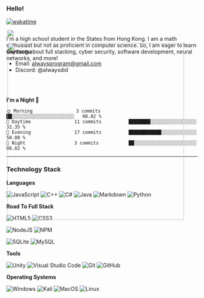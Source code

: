 ### Hello!

[![wakatime](https://wakatime.com/badge/user/c921ee97-b047-496e-b43f-a10715c8f674.svg)](https://wakatime.com/@c921ee97-b047-496e-b43f-a10715c8f674)

<div style='position:relative;'>
  <img align='right' style='position:absolute;' src='https://github-readme-stats.vercel.app/api?username=dtso-i&show_icons=true&hide_border=true&hide=contribs&theme=apprentice&hide_title=true&number_format=short' />
  <p align='left' style='position:absolute;'>I'm a high school student in the States from Hong Kong. I am a math enthusiast but not as proficient in computer science. So, I am eager to learn anything about full stacking, cyber security, software development, neural networks, and more!</p>
  <br/> <br/>
  <img align='right' style='position:absolute;'  width=465px heigh=190px style='background-size:cover; background-position:top center;' src='https://leetcard.jacoblin.cool/alwaysprogram?border=0&theme=nord&hide=ranking,username,icon' />
</div>

**Contacts:**
+ Email: <alwaysprogram@gmail.com>
+ Discord: @alwaysdid

<br/><br/>

<!--START_SECTION:waka-->
**I'm a Night 🦉** 

```text
🌞 Morning                3 commits           ██░░░░░░░░░░░░░░░░░░░░░░░   08.82 % 
🌆 Daytime                11 commits          ████████░░░░░░░░░░░░░░░░░   32.35 % 
🌃 Evening                17 commits          ████████████░░░░░░░░░░░░░   50.00 % 
🌙 Night                  3 commits           ██░░░░░░░░░░░░░░░░░░░░░░░   08.82 % 
```



<!--END_SECTION:waka-->

<hr/>

### Technology Stack

**Languages**

![JavaScript](https://img.shields.io/badge/javascript-%23323330.svg?style=for-the-badge&logo=javascript&logoColor=%23F7DF1E)
![C++](https://img.shields.io/badge/c++-%2300599C.svg?style=for-the-badge&logo=c%2B%2B&logoColor=white)
![C#](https://img.shields.io/badge/c%23-%23239120.svg?style=for-the-badge&logo=csharp&logoColor=white)
![Java](https://img.shields.io/badge/java-%23ED8B00.svg?style=for-the-badge&logo=openjdk&logoColor=white)
![Markdown](https://img.shields.io/badge/markdown-%23000000.svg?style=for-the-badge&logo=markdown&logoColor=white)
![Python](https://img.shields.io/badge/python-3670A0?style=for-the-badge&logo=python&logoColor=ffdd54)

**Road To Full Stack**

![HTML5](https://img.shields.io/badge/html5-%23E34F26.svg?style=for-the-badge&logo=html5&logoColor=white)
![CSS3](https://img.shields.io/badge/css3-%231572B6.svg?style=for-the-badge&logo=css3&logoColor=white)

![NodeJS](https://img.shields.io/badge/node.js-6DA55F?style=for-the-badge&logo=node.js&logoColor=white)
![NPM](https://img.shields.io/badge/NPM-%23CB3837.svg?style=for-the-badge&logo=npm&logoColor=white)

![SQLite](https://img.shields.io/badge/sqlite-%2307405e.svg?style=for-the-badge&logo=sqlite&logoColor=white)
![MySQL](https://img.shields.io/badge/mysql-%2300f.svg?style=for-the-badge&logo=mysql&logoColor=white)

**Tools**

![Unity](https://img.shields.io/badge/unity-%23000000.svg?style=for-the-badge&logo=unity&logoColor=white)
![Visual Studio Code](https://img.shields.io/badge/Visual%20Studio%20Code-0078d7.svg?style=for-the-badge&logo=visual-studio-code&logoColor=white)
![Git](https://img.shields.io/badge/git-%23F05033.svg?style=for-the-badge&logo=git&logoColor=white)
![GitHub](https://img.shields.io/badge/github-%23121011.svg?style=for-the-badge&logo=github&logoColor=white)

**Operating Systems**

![Windows](https://img.shields.io/badge/Windows-0078D6?style=for-the-badge&logo=windows&logoColor=white)
![Kali](https://img.shields.io/badge/Kali-268BEE?style=for-the-badge&logo=kalilinux&logoColor=white)
![MacOS](https://shields.io/badge/MacOS--9cf?style=for-the-badge)
![Linux](https://img.shields.io/badge/Linux-FCC624?style=for-the-badge&logo=linux&logoColor=black)

<!-- <img src='https://github-readme-stats.vercel.app/api/top-langs/?username=dtso-i&layout=compact'/> -->
